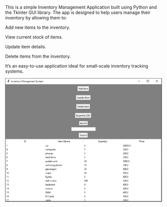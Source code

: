 This is a simple Inventory Management Application built using Python and the Tkinter GUI library. The app is designed to help users manage their inventory by allowing them to:

Add new items to the inventory.

View current stock of items.

Update item details.

Delete items from the inventory.

It’s an easy-to-use application ideal for small-scale inventory tracking systems.

![image alt](https://github.com/Jay-Tec321/inventory-management-app/blob/main/Capture.PNG?raw=true)
